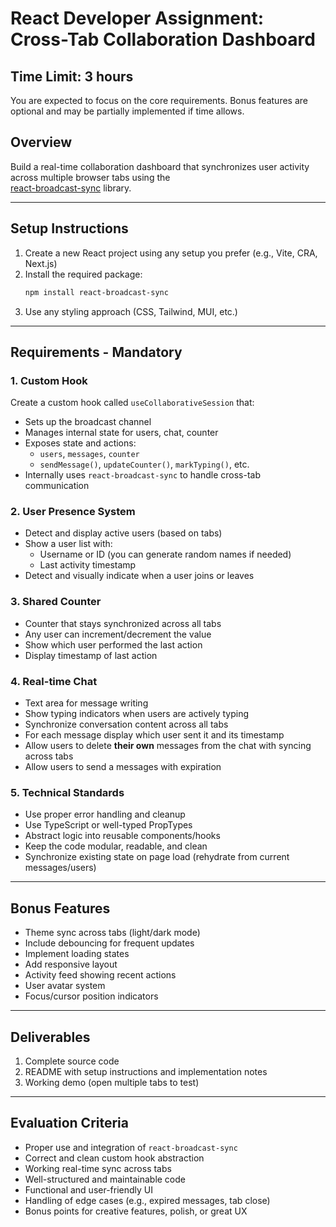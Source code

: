 # React Developer Assignment: Cross-Tab Collaboration Dashboard

## Time Limit: 3 hours

You are expected to focus on the core requirements. Bonus features are optional and may be partially implemented if time allows.

## Overview

Build a real-time collaboration dashboard that synchronizes user activity across multiple browser tabs using the  
<a href="https://www.npmjs.com/package/react-broadcast-sync" target="_blank" rel="noopener noreferrer">react-broadcast-sync</a> library.

---

## Setup Instructions

1. Create a new React project using any setup you prefer (e.g., Vite, CRA, Next.js)
2. Install the required package:
   ```bash
   npm install react-broadcast-sync
   ```
3. Use any styling approach (CSS, Tailwind, MUI, etc.)

---

## Requirements - Mandatory

### 1. Custom Hook
Create a custom hook called `useCollaborativeSession` that:
- Sets up the broadcast channel
- Manages internal state for users, chat, counter
- Exposes state and actions:
  - `users`, `messages`, `counter`
  - `sendMessage()`, `updateCounter()`, `markTyping()`, etc.
- Internally uses `react-broadcast-sync` to handle cross-tab communication

### 2. User Presence System
- Detect and display active users (based on tabs)
- Show a user list with:
  - Username or ID (you can generate random names if needed)
  - Last activity timestamp
- Detect and visually indicate when a user joins or leaves

### 3. Shared Counter
- Counter that stays synchronized across all tabs
- Any user can increment/decrement the value
- Show which user performed the last action
- Display timestamp of last action
  
### 4. Real-time Chat
- Text area for message writing
- Show typing indicators when users are actively typing
- Synchronize conversation content across all tabs
- For each message display which user sent it and its timestamp
- Allow users to delete **their own** messages from the chat with syncing across tabs
- Allow users to send a messages with expiration

### 5. Technical Standards
- Use proper error handling and cleanup
- Use TypeScript or well-typed PropTypes
- Abstract logic into reusable components/hooks
- Keep the code modular, readable, and clean
- Synchronize existing state on page load (rehydrate from current messages/users)

---

## Bonus Features
- Theme sync across tabs (light/dark mode)
- Include debouncing for frequent updates
- Implement loading states
- Add responsive layout
- Activity feed showing recent actions
- User avatar system
- Focus/cursor position indicators

---

## Deliverables
1. Complete source code
2. README with setup instructions and implementation notes
3. Working demo (open multiple tabs to test)

---

## Evaluation Criteria
- Proper use and integration of `react-broadcast-sync`
- Correct and clean custom hook abstraction
- Working real-time sync across tabs
- Well-structured and maintainable code
- Functional and user-friendly UI
- Handling of edge cases (e.g., expired messages, tab close)
- Bonus points for creative features, polish, or great UX
